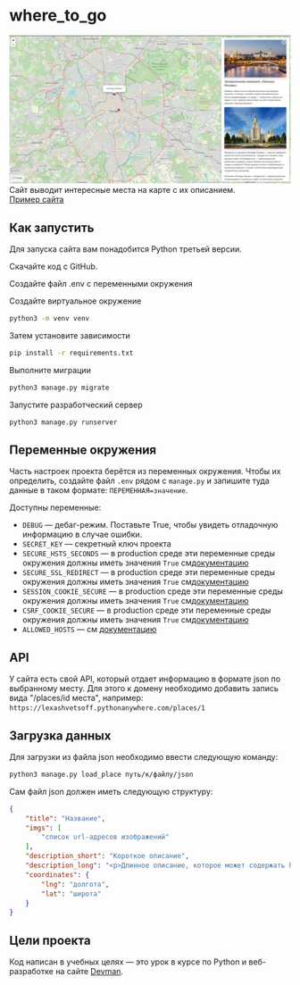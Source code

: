 # where_to_go
![Alt text](https://github.com/lexashvetsoff/where_to_go/blob/main/screenshots/where_to_go_1.png)
Сайт выводит интересные места на карте с их описанием.  
[Пример сайта](https://lexashvetsoff.pythonanywhere.com/)

## Как запустить

Для запуска сайта вам понадобится Python третьей версии.

Скачайте код с GitHub.  

Создайте файл .env с переменными окружения  

Создайте виртуальное окружение  
```sh
python3 -m venv venv
```

Затем установите зависимости

```sh
pip install -r requirements.txt
```

Выполните миграции  
```sh
python3 manage.py migrate
```

Запустите разработческий сервер

```sh
python3 manage.py runserver
```

## Переменные окружения

Часть настроек проекта берётся из переменных окружения. Чтобы их определить, создайте файл `.env` рядом с `manage.py` и запишите туда данные в таком формате: `ПЕРЕМЕННАЯ=значение`.

Доступны переменные:
- `DEBUG` — дебаг-режим. Поставьте True, чтобы увидеть отладочную информацию в случае ошибки.
- `SECRET_KEY` — секретный ключ проекта  
- `SECURE_HSTS_SECONDS` — в production среде эти переменные среды окружения должны иметь значения ```True``` см[документацию](https://docs.djangoproject.com/en/4.0/ref/settings/#secure-hsts-seconds)  
- `SECURE_SSL_REDIRECT` — в production среде эти переменные среды окружения должны иметь значения ```True``` см[документацию](https://docs.djangoproject.com/en/4.0/ref/settings/#secure-ssl-redirect)  
- `SESSION_COOKIE_SECURE` — в production среде эти переменные среды окружения должны иметь значения ```True``` см[документацию](https://docs.djangoproject.com/en/4.0/ref/settings/#session-cookie-secure)  
- `CSRF_COOKIE_SECURE` — в production среде эти переменные среды окружения должны иметь значения ```True``` см[документацию](https://docs.djangoproject.com/en/4.0/ref/settings/#csrf-cookie-secure)  
- `ALLOWED_HOSTS` — см [документацию](https://docs.djangoproject.com/en/3.1/ref/settings/#allowed-hosts)

## API
У сайта есть свой API, который отдает информацию в формате json по выбранному месту. Для этого к домену необходимо добавить запись вида "/places/id места", например: ```https://lexashvetsoff.pythonanywhere.com/places/1```

## Загрузка данных
Для загрузки из файла json необходимо ввести следующую команду:
```sh
python3 manage.py load_place путь/к/файлу/json
```

Сам файл json должен иметь следующую структуру:
```json
{
    "title": "Название",
    "imgs": [
        "список url-адресов изображений"
    ],
    "description_short": "Короткое описание",
    "description_long": "<p>Длинное описание, которое может содержать html-тэги href=\"https://www.instagram.com/anticafe.bi.zone/\" target=\"_blank\">в Instagram</a>.</p>",
    "coordinates": {
        "lng": "долгота",
        "lat": "широта"
    }
}
```

## Цели проекта

Код написан в учебных целях — это урок в курсе по Python и веб-разработке на сайте [Devman](https://dvmn.org).
